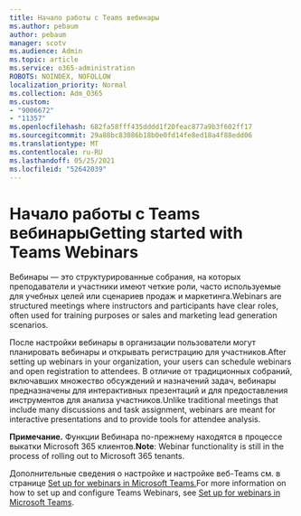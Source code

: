 ```yaml
---
title: Начало работы с Teams вебинары
ms.author: pebaum
author: pebaum
manager: scotv
ms.audience: Admin
ms.topic: article
ms.service: o365-administration
ROBOTS: NOINDEX, NOFOLLOW
localization_priority: Normal
ms.collection: Adm_O365
ms.custom:
- "9006672"
- "11357"
ms.openlocfilehash: 682fa58fff435dddd1f20feac877a9b3f602ff17
ms.sourcegitcommit: 29a88bc83086b18b0e0fd14fe8ed18a4f88edd06
ms.translationtype: MT
ms.contentlocale: ru-RU
ms.lasthandoff: 05/25/2021
ms.locfileid: "52642039"
---
```

# <a name="getting-started-with-teams-webinars"></a><span data-ttu-id="6e297-102">Начало работы с Teams вебинары</span><span class="sxs-lookup"><span data-stu-id="6e297-102">Getting started with Teams Webinars</span></span>

<span data-ttu-id="6e297-103">Вебинары — это структурированные собрания, на которых преподаватели и участники имеют четкие роли, часто используемые для учебных целей или сценариев продаж и маркетинга.</span><span class="sxs-lookup"><span data-stu-id="6e297-103">Webinars are structured meetings where instructors and participants have clear roles, often used for training purposes or sales and marketing lead generation scenarios.</span></span>

<span data-ttu-id="6e297-104">После настройки вебинары в организации пользователи могут планировать вебинары и открывать регистрацию для участников.</span><span class="sxs-lookup"><span data-stu-id="6e297-104">After setting up webinars in your organization, your users can schedule webinars and open registration to attendees.</span></span> <span data-ttu-id="6e297-105">В отличие от традиционных собраний, включавших множество обсуждений и назначений задач, вебинары предназначены для интерактивных презентаций и для предоставления инструментов для анализа участников.</span><span class="sxs-lookup"><span data-stu-id="6e297-105">Unlike traditional meetings that include many discussions and task assignment, webinars are meant for interactive presentations and to provide tools for attendee analysis.</span></span>

<span data-ttu-id="6e297-106">**Примечание.** Функции Вебинара по-прежнему находятся в процессе выкатки Microsoft 365 клиентов.</span><span class="sxs-lookup"><span data-stu-id="6e297-106">**Note**: Webinar functionality is still in the process of rolling out to Microsoft 365 tenants.</span></span> 

<span data-ttu-id="6e297-107">Дополнительные сведения о настройке и настройке веб-Teams см. в странице [Set up for webinars in Microsoft Teams.](/microsoftteams/set-up-webinars)</span><span class="sxs-lookup"><span data-stu-id="6e297-107">For more information on how to set up and configure Teams Webinars, see [Set up for webinars in Microsoft Teams](/microsoftteams/set-up-webinars).</span></span>